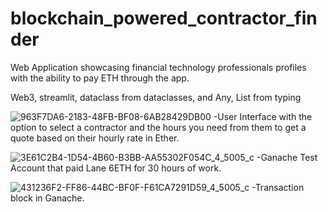 # blockchain_powered_contractor_finder

Web Application showcasing financial technology professionals profiles with the ability to pay ETH through the app.

Web3, streamlit, dataclass from dataclasses, and Any, List from typing


![963F7DA6-2183-48FB-BF08-6AB28429DB00](https://user-images.githubusercontent.com/98767273/182918629-7500d556-99ef-40be-8e14-45465f048680.jpeg)
-User Interface with the option to select a contractor and the hours you need from them to get a quote based on their hourly rate in Ether.


![3E61C2B4-1D54-4B60-B3BB-AA55302F054C_4_5005_c](https://user-images.githubusercontent.com/98767273/182918339-9d26469c-0088-431c-b1c2-d4bbd6ce55ab.jpeg)
-Ganache Test Account that paid Lane 6ETH for 30 hours of work.

![431236F2-FF86-44BC-BF0F-F61CA7291D59_4_5005_c](https://user-images.githubusercontent.com/98767273/182918385-f1450d5a-e639-4739-953d-7b2ab250f112.jpeg)
-Transaction block in Ganache.
